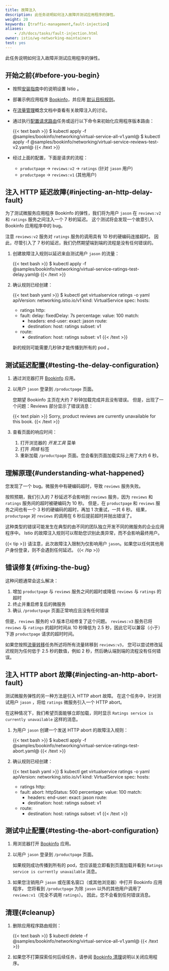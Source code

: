 ```yaml
---
title: 故障注入
description: 此任务说明如何注入故障并测试应用程序的弹性。
weight: 20
keywords: [traffic-management,fault-injection]
aliases:
    - /zh/docs/tasks/fault-injection.html
owner: istio/wg-networking-maintainers
test: yes
---
```


此任务说明如何注入故障并测试应用程序的弹性。

## 开始之前{#before-you-begin}

* 按照[安装指南](/zh/docs/setup/)中的说明设置 Istio 。

* 部署示例应用程序 [Bookinfo](/zh/docs/examples/bookinfo/)，并应用
  [默认目标规则](/zh/docs/examples/bookinfo/#apply-default-destination-rules)。

* 在[流量管理](/zh/docs/concepts/traffic-management)概念文档中查看有关故障注入的讨论。

* 通过执行[配置请求路由](/zh/docs/tasks/traffic-management/request-routing/)任务或运行以下命令来初始化应用程序版本路由：

    {{< text bash >}}
    $ kubectl apply -f @samples/bookinfo/networking/virtual-service-all-v1.yaml@
    $ kubectl apply -f @samples/bookinfo/networking/virtual-service-reviews-test-v2.yaml@
    {{< /text >}}

* 经过上面的配置，下面是请求的流程：
    * `productpage` → `reviews:v2` → `ratings` (针对 `jason` 用户)
    * `productpage` → `reviews:v1` (其他用户)

## 注入 HTTP 延迟故障{#injecting-an-http-delay-fault}

为了测试微服务应用程序 Bookinfo 的弹性，我们将为用户 `jason` 在 `reviews:v2` 和 `ratings` 服务之间注入一个 7 秒的延迟。
这个测试将会发现一个故意引入 Bookinfo 应用程序中的 bug。

注意 `reviews:v2` 服务对 `ratings` 服务的调用具有 10 秒的硬编码连接超时。
因此，尽管引入了 7 秒的延迟，我们仍然期望端到端的流程是没有任何错误的。

1. 创建故障注入规则以延迟来自测试用户 `jason` 的流量：

    {{< text bash >}}
    $ kubectl apply -f @samples/bookinfo/networking/virtual-service-ratings-test-delay.yaml@
    {{< /text >}}

1. 确认规则已经创建：

    {{< text bash yaml >}}
    $ kubectl get virtualservice ratings -o yaml
    apiVersion: networking.istio.io/v1
    kind: VirtualService
    spec:
      hosts:
      - ratings
      http:
      - fault:
          delay:
            fixedDelay: 7s
            percentage:
              value: 100
        match:
        - headers:
            end-user:
              exact: jason
        route:
        - destination:
            host: ratings
            subset: v1
      - route:
        - destination:
            host: ratings
            subset: v1
    {{< /text >}}

    新的规则可能需要几秒钟才能传播到所有的 pod 。

## 测试延迟配置{#testing-the-delay-configuration}

1. 通过浏览器打开 [Bookinfo](/zh/docs/examples/bookinfo) 应用。

1. 以用户 `jason` 登录到 `/productpage` 页面。

    您期望 Bookinfo 主页在大约 7 秒钟加载完成并且没有错误。
    但是，出现了一个问题：Reviews 部分显示了错误消息：

    {{< text plain >}}
    Sorry, product reviews are currently unavailable for this book.
    {{< /text >}}

1. 查看页面的响应时间：

    1. 打开浏览器的 *开发工具* 菜单
    1. 打开 *网络* 标签
    1. 重新加载 `/productpage` 页面。您会看到页面加载实际上用了大约 6 秒。

## 理解原理{#understanding-what-happened}

您发现了一个 bug。微服务中有硬编码超时，导致 `reviews` 服务失败。

按照预期，我们引入的 7 秒延迟不会影响到 `reviews` 服务，因为 `reviews` 和 `ratings` 服务间的超时被硬编码为 10 秒。
但是，在 `productpage` 和 `reviews` 服务之间也有一个 3 秒的硬编码的超时，再加 1 次重试，一共 6 秒。
结果，`productpage` 对 `reviews` 的调用在 6 秒后提前超时并抛出错误了。

这种类型的错误可能发生在典型的由不同的团队独立开发不同的微服务的企业应用程序中。
Istio 的故障注入规则可以帮助您识别此类异常，而不会影响最终用户。

{{< tip >}}
请注意，此次故障注入限制为仅影响用户 `jason`。如果您以任何其他用户身份登录，则不会遇到任何延迟。
{{< /tip >}}

## 错误修复{#fixing-the-bug}

这种问题通常会这么解决：

1. 增加 `productpage` 与 `reviews` 服务之间的超时或降低 `reviews` 与 `ratings` 的超时
1. 终止并重启修复后的微服务
1. 确认 `/productpage` 页面正常响应且没有任何错误

但是，`reviews` 服务的 v3 版本已经修复了这个问题。
`reviews:v3` 服务已将 `reviews` 与 `ratings` 的超时时间从 10 秒降低为 2.5 秒，因此它可以兼容（小于）下游 `productpage` 请求的超时时间。

如果您按照[流量转移](/zh/docs/tasks/traffic-management/traffic-shifting/)任务所述将所有流量转移到 `reviews:v3`，
您可以尝试修改延迟规则为任何低于 2.5 秒的数值，例如 2 秒，然后确认端到端的流程没有任何错误。

## 注入 HTTP abort 故障{#injecting-an-http-abort-fault}

测试微服务弹性的另一种方法是引入 HTTP abort 故障。
在这个任务中，针对测试用户 `jason` ，将给 `ratings` 微服务引入一个 HTTP abort。

在这种情况下，我们希望页面能够立即加载，同时显示 `Ratings service is currently unavailable` 这样的消息。

1. 为用户 `jason` 创建一个发送 HTTP abort 的故障注入规则：

    {{< text bash >}}
    $ kubectl apply -f @samples/bookinfo/networking/virtual-service-ratings-test-abort.yaml@
    {{< /text >}}

1. 确认规则已经创建：

    {{< text bash yaml >}}
    $ kubectl get virtualservice ratings -o yaml
    apiVersion: networking.istio.io/v1
    kind: VirtualService
    spec:
      hosts:
      - ratings
      http:
      - fault:
          abort:
            httpStatus: 500
            percentage:
              value: 100
        match:
        - headers:
            end-user:
              exact: jason
        route:
        - destination:
            host: ratings
            subset: v1
      - route:
        - destination:
            host: ratings
            subset: v1
    {{< /text >}}

## 测试中止配置{#testing-the-abort-configuration}

1. 用浏览器打开 [Bookinfo](/zh/docs/examples/bookinfo) 应用。

1. 以用户 `jason` 登录到 `/productpage` 页面。

    如果规则成功传播到所有的 pod，您应该能立即看到页面加载并看到 `Ratings service is currently unavailable` 消息。

1. 如果您注销用户 `jason` 或在匿名窗口（或其他浏览器）中打开 Bookinfo 应用程序，
   您将看到 `/productpage` 为除 `jason` 以外的其他用户调用了 `reviews:v1`（完全不调用 `ratings`）。
   因此，您不会看到任何错误消息。

## 清理{#cleanup}

1. 删除应用程序路由规则：

    {{< text bash >}}
    $ kubectl delete -f @samples/bookinfo/networking/virtual-service-all-v1.yaml@
    {{< /text >}}

1. 如果您不打算探索任何后续任务，请参阅 [Bookinfo 清理](/zh/docs/examples/bookinfo/#cleanup)说明以关闭应用程序。

